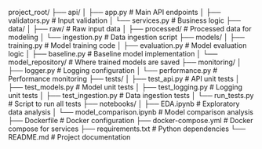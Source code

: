 project_root/
├── api/
│   ├── app.py              # Main API endpoints
│   ├── validators.py       # Input validation
│   └── services.py         # Business logic
├── data/
│   ├── raw/                # Raw input data
│   ├── processed/          # Processed data for modeling
│   └── ingestion.py        # Data ingestion script
├── models/
│   ├── training.py         # Model training code
│   ├── evaluation.py       # Model evaluation logic
│   ├── baseline.py         # Baseline model implementation
│   └── model_repository/   # Where trained models are saved
├── monitoring/
│   ├── logger.py           # Logging configuration
│   └── performance.py      # Performance monitoring
├── tests/
│   ├── test_api.py         # API unit tests
│   ├── test_models.py      # Model unit tests 
│   ├── test_logging.py     # Logging unit tests
│   ├── test_ingestion.py   # Data ingestion tests
│   └── run_tests.py        # Script to run all tests
├── notebooks/
│   ├── EDA.ipynb           # Exploratory data analysis
│   └── model_comparison.ipynb  # Model comparison analysis
├── Dockerfile              # Docker configuration
├── docker-compose.yml      # Docker compose for services
├── requirements.txt        # Python dependencies
└── README.md               # Project documentation
